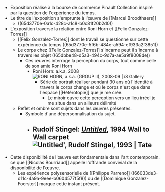 - Exposition réalise à la bourse de commerce Pinault Collection inspiré par la question de l'expérience du temps.
- Le titre de l'exposition s'emprunte à l'œuvre de [[Marcel Broodthaers]]
	- ((65d3770e-0a1c-428c-a1c8-b0c81f20b2d0))
- L'exposition traverse la relation entre Roni Horn et [[Felix Gonzalez-Torres]]
	- [[Felix Gonzalez-Torres]] dont le travail se questionne sur cette expérience du temps ((65d3770e-5f6b-484e-a594-ef933a2f3851))
	- Le corps chez [[Felix Gonzalez-Torres]] s'incarne peut il s'incarne à travers les objet ((65dbbe48-d5a3-494c-9d7a-ae5a9f8008de))
		- Ces œuvres interroge la perception du corps, tout comme celle de son amie Roni Horn
			- Roni Horn: a.k.a, 2008 ![RONI HORN, a.k.a. (GROUP II), 2008-09 | i8 Gallery](https://artlogic-res.cloudinary.com/w_1500,h_1500,c_limit,f_auto,fl_lossy,q_auto/artlogicstorage/i8/images/view/54628232dae6fbce91cdb13845dc640dj.jpg)
				- Série de portrait réaliser pendant 30 ans où l'identité à travers le corps change et où le corps n'est que dans l'espace [[Hétérotopie]] que je me crée.
					- Le miroir ouvre cette perception vers un lieu irréel je me situe dans un ailleurs délimité
	- Reflet et ombre sont sujets dans les œuvres présentes.
		- Symbole d'une dépersonnalisation du sujet.
			- Rudolf Stingel: [*Untitled*](https://www.tate.org.uk/art/artworks/stingel-untitled-t14769), 1994 Wall to Wall carpet ![Untitled', Rudolf Stingel, 1993 | Tate](https://media.tate.org.uk/art/images/work/T/T14/T14769_10.jpg)
				-
- Cette disponibilité de l'œuvre est fondamentale dans l'art contemporain. ce que [[Nicolas Bourriaud]] appelle l'offrande convivial de la disponibilité de l'œuvre.
	- Les expérience polysensorielle de [[Philippe Parreno]] ((66033de3-d11c-4a9a-9eee-b0604577f5f8)) ou de [[Dominique Gonzalez-Foerster]] marque cette instant présent.